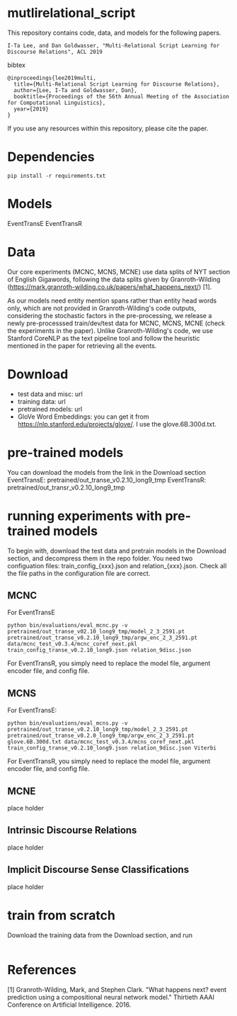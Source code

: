 # mutlirelational_script
This repository contains code, data, and models for the following papers. 

```
I-Ta Lee, and Dan Goldwasser, "Multi-Relational Script Learning for Discourse Relations", ACL 2019
```

bibtex
```
@inproceedings{lee2019multi,
  title={Multi-Relational Script Learning for Discourse Relations},
  author={Lee, I-Ta and Goldwasser, Dan},
  booktitle={Proceedings of the 56th Annual Meeting of the Association for Computational Linguistics},
  year={2019}
}
```

If you use any resources within this repository, please cite the paper.

# Dependencies

```
pip install -r requirements.txt
```

# Models

EventTransE
EventTransR


# Data

Our core experiments (MCNC, MCNS, MCNE) use data splits of NYT section of English Gigawords, following the data splits given by Granroth-Wilding (https://mark.granroth-wilding.co.uk/papers/what_happens_next/) [1].

As our models need entity mention spans rather than entity head words only, which are not provided in Granroth-Wilding's code outputs, considering the stochastic factors in the pre-processing, we release a newly pre-processsed train/dev/test data for MCNC, MCNS, MCNE (check the experiments in the paper). Unlike Granroth-Wilding's code, we use Stanford CoreNLP as the text pipeline tool and follow the heuristic mentioned in the paper for retrieving all the events.

# Download

  - test data and misc: url
  - training data: url
  - pretrained models: url
  - GloVe Word Embeddings: you can get it from https://nlp.stanford.edu/projects/glove/. I use the glove.6B.300d.txt.

# pre-trained models

You can download the models from the link in the Download section
EventTransE: pretrained/out_transe_v0.2.10_long9_tmp
EventTransR: pretrained/out_transr_v0.2.10_long9_tmp


# running experiments with pre-trained models

To begin with, download the test data and pretrain models in the Download section, and decompress them in the repo folder. You need two configuation files: train_config_{xxx}.json and relation_{xxx}.json. Check all the file paths in the configuration file are correct.

## MCNC

For EventTransE
```
python bin/evaluations/eval_mcnc.py -v pretrained/out_transe_v02.10_long9_tmp/model_2_3_2591.pt pretrained/out_transe_v0.2.10_long9_tmp/argw_enc_2_3_2591.pt data/mcnc_test_v0.3.4/mcnc_coref_next.pkl train_config_transe_v0.2.10_long9.json relation_9disc.json
```

For EventTransR, you simply need to replace the model file, argument encoder file, and config file.


## MCNS

For EventTransE:
```
python bin/evaluations/eval_mcns.py -v pretrained/out_transe_v0.2.10_long9_tmp/model_2_3_2591.pt pretrained/out_transe_v0.2.0_long9_tmp/argw_enc_2_3_2591.pt glove.6B.300d.txt data/mcnc_test_v0.3.4/mcns_coref_next.pkl train_config_transe_v0.2.10_long9.json relation_9disc.json Viterbi
```

For EventTransR, you simply need to replace the model file, argument encoder file, and config file.



## MCNE

place holder

## Intrinsic Discourse Relations

place holder

## Implicit Discourse Sense Classifications

place holder

# train from scratch

Download the training data from the Download section, and run

```
```

# References

[1] Granroth-Wilding, Mark, and Stephen Clark. "What happens next? event prediction using a compositional neural network model." Thirtieth AAAI Conference on Artificial Intelligence. 2016.
